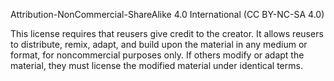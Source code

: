 Attribution-NonCommercial-ShareAlike 4.0 International (CC BY-NC-SA 4.0)

This license requires that reusers give credit to the creator. It allows reusers to distribute, remix, adapt, and build upon the material in any medium or format, for noncommercial purposes only. If others modify or adapt the material, they must license the modified material under identical terms.